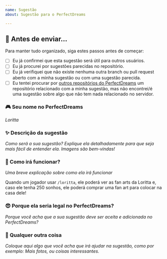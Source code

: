```yaml
---
name: Sugestão
about: Sugestão para o PerfectDreams

---
```


## 🤔 Antes de enviar...
Para manter tudo organizado, siga estes passos antes de começar:
- [ ] Eu já confirmei que esta sugestão será útil para outros usuários.
- [ ] Eu já procurei por sugestões parecidas no repositório.
- [ ] Eu já verifiquei que não existe nenhuma outra branch ou pull request aberto com a minha sugestão ou com uma sugestão parecida.
- [ ] Eu tentei procurar por [outros repositórios do PerfectDreams](https://github.com/PerfectDreams) um repositório relacionado com a minha sugestão, mas não encontrei/é uma sugestão sobre algo que não tem nada relacionado no servidor.

### 🎮 Seu nome no PerfectDreams
*Loritta*

### ✨ Descrição da sugestão
*Como será a sua sugestão? Explique ela detalhadamente para que seja mais fácil de entender ela. Imagens são bem-vindas!*

### 🌟 Como irá funcionar?
*Uma breve explicação sobre como ela irá funcionar*

Quando um jogador usar `/loritta`, ele poderá ver as fan arts da Loritta e, caso ele tenha 250 sonhos, ele poderá comprar uma fan art para colocar na casa dele!

### 😎 Porque ela seria legal no PerfectDreams?
*Porque você acha que a sua sugestão deve ser aceita e adicionada no PerfectDreams?*

### 🍃 Qualquer outra coisa
*Coloque aqui algo que você acha que irá ajudar na sugestão, como por exemplo: Mais fotos, ou coisas interessantes.*